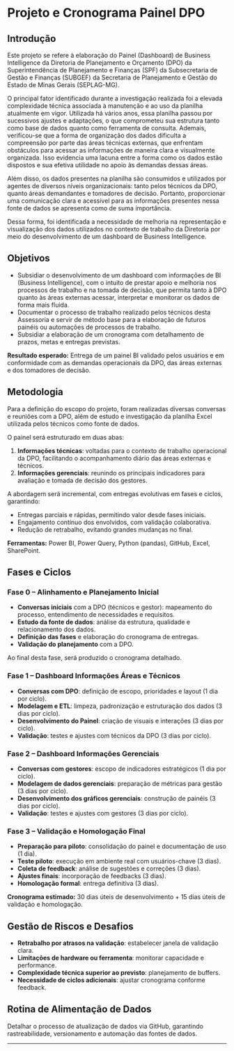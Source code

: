 # Projeto e Cronograma Painel DPO

## Introdução
Este projeto se refere à elaboração do Painel (Dashboard) de Business Intelligence da Diretoria de Planejamento e Orçamento (DPO) da Superintendência de Planejamento e Finanças (SPF) da Subsecretaria de Gestão e Finanças (SUBGEF) da Secretaria de Planejamento e Gestão do Estado de Minas Gerais (SEPLAG-MG).

O principal fator identificado durante a investigação realizada foi a elevada complexidade técnica associada à manutenção e ao uso da planilha atualmente em vigor. Utilizada há vários anos, essa planilha passou por sucessivos ajustes e adaptações, o que comprometeu sua estrutura tanto como base de dados quanto como ferramenta de consulta. Ademais, verificou-se que a forma de organização dos dados dificulta a compreensão por parte das áreas técnicas externas, que enfrentam obstáculos para acessar as informações de maneira clara e visualmente organizada. Isso evidencia uma lacuna entre a forma como os dados estão dispostos e sua efetiva utilidade no apoio às demandas dessas áreas.

Além disso, os dados presentes na planilha são consumidos e utilizados por agentes de diversos níveis organizacionais: tanto pelos técnicos da DPO, quanto áreas demandantes e tomadores de decisão. Portanto, proporcionar uma comunicação clara e acessível para as informações presentes nessa fonte de dados se apresenta como de suma importância.

Dessa forma, foi identificada a necessidade de melhoria na representação e visualização dos dados utilizados no contexto de trabalho da Diretoria por meio do desenvolvimento de um dashboard de Business Intelligence.

## Objetivos
- Subsidiar o desenvolvimento de um dashboard com informações de BI (Business Intelligence), com o intuito de prestar apoio e melhoria nos processos de trabalho e na tomada de decisão, que permita tanto à DPO quanto às áreas externas acessar, interpretar e monitorar os dados de forma mais fluida.
- Documentar o processo de trabalho realizado pelos técnicos desta Assessoria e servir de método base para a elaboração de futuros painéis ou automações de processos de trabalho.
- Subsidiar a elaboração de um cronograma com detalhamento de prazos, metas e entregas previstas.

**Resultado esperado:** Entrega de um painel BI validado pelos usuários e em conformidade com as demandas operacionais da DPO, das áreas externas e dos tomadores de decisão.

## Metodologia
Para a definição do escopo do projeto, foram realizadas diversas conversas e reuniões com a DPO, além de estudo e investigação da planilha Excel utilizada pelos técnicos como fonte de dados.

O painel será estruturado em duas abas:
1. **Informações técnicas**: voltadas para o contexto de trabalho operacional da DPO, facilitando o acompanhamento diário das áreas externas e técnicos.
2. **Informações gerenciais**: reunindo os principais indicadores para avaliação e tomada de decisão dos gestores.

A abordagem será incremental, com entregas evolutivas em fases e ciclos, garantindo:
- Entregas parciais e rápidas, permitindo valor desde fases iniciais.
- Engajamento contínuo dos envolvidos, com validação colaborativa.
- Redução de retrabalho, evitando grandes mudanças no final.

**Ferramentas:** Power BI, Power Query, Python (pandas), GitHub, Excel, SharePoint.

## Fases e Ciclos

### Fase 0 – Alinhamento e Planejamento Inicial
- **Conversas iniciais** com a DPO (técnicos e gestor): mapeamento do processo, entendimento de necessidades e requisitos.
- **Estudo da fonte de dados**: análise da estrutura, qualidade e relacionamento dos dados.
- **Definição das fases** e elaboração do cronograma de entregas.
- **Validação do planejamento** com a DPO.

Ao final desta fase, será produzido o cronograma detalhado.

### Fase 1 – Dashboard Informações Áreas e Técnicos
- **Conversas com DPO**: definição de escopo, prioridades e layout (1 dia por ciclo).
- **Modelagem e ETL**: limpeza, padronização e estruturação dos dados (3 dias por ciclo).
- **Desenvolvimento do Painel**: criação de visuais e interações (3 dias por ciclo).
- **Validação**: testes e ajustes com técnicos da DPO (3 dias por ciclo).

### Fase 2 – Dashboard Informações Gerenciais
- **Conversas com gestores**: escopo de indicadores estratégicos (1 dia por ciclo).
- **Modelagem de dados gerenciais**: preparação de métricas para gestão (3 dias por ciclo).
- **Desenvolvimento dos gráficos gerenciais**: construção de painéis (3 dias por ciclo).
- **Validação**: testes e ajustes com gestores (3 dias por ciclo).

### Fase 3 – Validação e Homologação Final
- **Preparação para piloto**: consolidação do painel e documentação de uso (1 dia).
- **Teste piloto**: execução em ambiente real com usuários-chave (3 dias).
- **Coleta de feedback**: análise de sugestões e correções (3 dias).
- **Ajustes finais**: incorporação de feedbacks (3 dias).
- **Homologação formal**: entrega definitiva (3 dias).

**Cronograma estimado:** 30 dias úteis de desenvolvimento + 15 dias úteis de validação e homologação.

## Gestão de Riscos e Desafios
- **Retrabalho por atrasos na validação**: estabelecer janela de validação clara.
- **Limitações de hardware ou ferramenta**: monitorar capacidade e performance.
- **Complexidade técnica superior ao previsto**: planejamento de buffers.
- **Necessidade de ciclos adicionais**: ajustar cronograma conforme feedback.

## Rotina de Alimentação de Dados
Detalhar o processo de atualização de dados via GitHub, garantindo rastreabilidade, versionamento e automação das fontes de dados.

---

